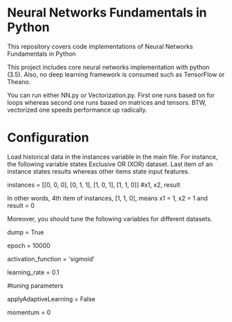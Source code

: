 # Neural Networks Fundamentals in Python

This repository covers code implementations of Neural Networks Fundamentals in Python

This project includes core neural networks implementation with python (3.5). Also, no deep learning framework is consumed such as TensorFlow or Theano.

You can run either NN.py or Vectorization.py. First one runs based on for loops whereas second one runs based on matrices and tensors. BTW, vectorized one speeds performance up radically.

# Configuration
Load historical data in the instances variable in the main file. For instance, the following variable states Exclusive OR (XOR) dataset. Last item of an instance states results whereas other items state input features.

instances = [[0, 0, 0], [0, 1, 1], [1, 0, 1], [1, 1, 0]] #x1, x2, result

In other words, 4th item of instances, [1, 1, 0], means x1 = 1, x2 = 1 and result = 0

Moreover, you should tune the following variables for different datasets.

dump = True

epoch = 10000

activation_function = 'sigmoid'

learning_rate = 0.1

#tuning parameters

applyAdaptiveLearning = False

momentum = 0

